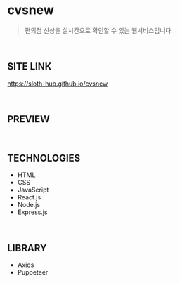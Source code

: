 # cvsnew

> 편의점 신상을 실시간으로 확인할 수 있는 웹서비스입니다.

<br/>

## SITE LINK

https://sloth-hub.github.io/cvsnew

<br/>

## PREVIEW

<br/>

## TECHNOLOGIES

- HTML
- CSS
- JavaScript
- React.js
- Node.js
- Express.js

<br/>

## LIBRARY

- Axios
- Puppeteer

